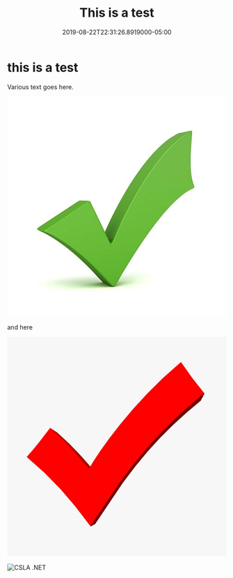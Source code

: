 ﻿---
layout: post
title: This is a test
date: 2019-08-22T22:31:26.8919000-05:00
featured-image: image1.png
---

# this is a test

Various text goes here.

![](image1.png)

and here

![](image2.png)

![CSLA .NET](https://raw.github.com/MarimerLLC/csla/master/Support/Logos/csla%20win8_mid.png)
